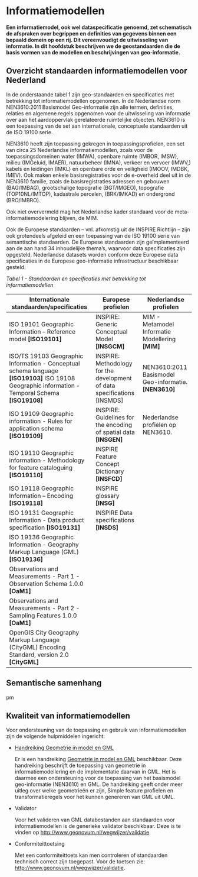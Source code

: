 # Informatiemodellen

**Een informatiemodel, ook wel dataspecificatie genoemd, zet schematisch de
afspraken over begrippen en definities van gegevens binnen een bepaald domein op
een rij. Dit vereenvoudigt de uitwisseling van informatie. In dit hoofdstuk
beschrijven we de geostandaarden die de basis vormen van de modellen en
beschrijvingen van geo-informatie.**

## 

## Overzicht standaarden informatiemodellen voor Nederland

In de onderstaande tabel 1 zijn geo-standaarden en specificaties met betrekking
tot informatiemodellen opgenomen. In de Nederlandse norm NEN3610:2011 Basismodel
Geo-informatie zijn alle termen, definities, relaties en algemene regels
opgenomen voor de uitwisseling van informatie over aan het aardoppervlak
gerelateerde ruimtelijke objecten. NEN3610 is een toepassing van de set aan
internationale, conceptuele standaarden uit de ISO 19100 serie.

NEN3610 heeft zijn toepassing gekregen in toepassingsprofielen, een set van
circa 25 Nederlandse informatiemodellen, zoals voor de toepassingsdomeinen water
(IMWA), openbare ruimte (IMBOR, IMSW), milieu (IMGeluid, IMAER), natuurbeheer
(IMNA), verkeer en vervoer (IMWV,) kabels en leidingen (IMKL) en openbare orde
en veiligheid (IMOOV, IMDBK, IMEV). Ook maken enkele basisregistraties voor de
e-overheid deel uit in de NEN3610 familie, zoals de basisregistraties adressen
en gebouwen (BAG/IMBAG), grootschalige topografie (BGT/IMGEO), topografie
(TOP10NL/IMTOP), kadastrale percelen, (BRK/IMKAD) en ondergrond (BRO/IMBRO).

Ook niet oververmeld mag het Nederlandse kader standaard voor de
meta-informatiemodelering blijven, de MIM.

Ook de Europese standaarden – vnl. afkomstig uit de INSPIRE Richtlijn – zijn ook
grotendeels afgeleid en een toepassing van de ISO 19100 serie van semantische
standaarden. De Europese standaarden zijn geïmplementeerd aan de aan hand 34
inhoudelijke thema’s, waarvoor data specificaties zijn opgesteld. Nederlandse
datasets worden conform deze Europese data specificaties in de Europese
geo-informatie infrastructuur beschikbaar gesteld.

*Tabel 1 - Standaarden en specificaties met betrekking tot informatiemodellen*

| **Internationale standaarden/specificaties**                                                                                                     | **Europese profielen**                                                   | **Nederlandse profielen**                             |
|--------------------------------------------------------------------------------------------------------------------------------------------------|--------------------------------------------------------------------------|-------------------------------------------------------|
| ISO 19101 Geographic Information – Reference model **[ISO19101]**                                                                                | INSPIRE: Generic Conceptual Model **[INSGCM]**                           | MIM - Metamodel Informatie Modellering **[MIM]**      |
| ISO/TS 19103 Geographic Information - Conceptual schema language **[ISO19103]** ISO 19108 Geographic information -Temporal Schema **[ISO19108]** | INSPIRE: Methodology for the development of data specifications [INSMDS] | NEN3610:2011 Basismodel Geo-informatie. **[NEN3610]** |
| ISO 19109 Geographic information - Rules for application schema **[ISO19109]**                                                                   | INSPIRE: Guidelines for the encoding of spatial data **[INSGEN]**        | Nederlandse profielen op NEN3610.                     |
| ISO 19110 Geographic information - Methodology for feature cataloguing **[ISO19110]**                                                            | INSPIRE Feature Concept Dictionary **[INSFCD]**                          |                                                       |
| ISO 19118 Geographic Information – Encoding **[ISO19118]**                                                                                       | INSPIRE glossary **[INSG]**                                              |                                                       |
| ISO 19131 Geographic Information - Data product specification **[ISO19131]**                                                                     | INSPIRE Data specifications **[INSDS]**                                  |                                                       |
| ISO 19136 Geographic Information - Geography Markup Language (GML) **[ISO19136]**                                                                |                                                                          |                                                       |
| Observations and Measurements - Part 1 - Observation Schema 1.0.0 **[OaM1]**                                                                     |                                                                          |                                                       |
| Observations and Measurements - Part 2 - Sampling Features 1.0.0 **[OaM1]**                                                                      |                                                                          |                                                       |
| OpenGIS City Geography Markup Language (CityGML) Encoding Standard, version 2.0 **[CityGML]**                                                    |                                                                          |                                                       |

## 

## Semantische samenhang

pm

## Kwaliteit van informatiemodellen

Voor ondersteuning van de toepassing en gebruik van informatiemodellen zijn de
volgende hulpmiddelen ingericht:

-   [Handreiking Geometrie in model en
    GML](https://docs.geostandaarden.nl/nen3610/gimeg/)

    Er is een handreiking [Geometrie in model en
    GML](https://docs.geostandaarden.nl/nen3610/gimeg/) beschikbaar. Deze
    handreiking beschrijft de toepassing van geometrie in informatiemodellering
    en de implementatie daarvan in GML. Het is daarmee een ondersteuning voor de
    toepassing van het basismodel geo-informatie (NEN3610) en GML. De
    handreiking geeft onder meer uitleg over welke geometrieën er zijn, Simple
    feature profielen en transformatieregels voor het kunnen genereren van GML
    uit UML.

-   Validator

    Voor het valideren van GML databestanden aan standaarden voor
    informatiemodellen is de generieke validator beschikbaar. Deze is te vinden
    op <http://www.geonovum.nl/wegwijzer/validatie>.

-   Conformiteittoetsing

    Met een conformiteittoets kan men controleren of standaarden technisch
    correct zijn toegepast. Voor de toetsen zie:
    <http://www.geonovum.nl/wegwijzer/validatie>.
